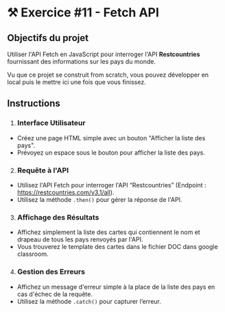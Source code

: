 # ⚒️ Exercice #11 - Fetch API


## Objectifs du projet
Utiliser l'API Fetch en JavaScript pour interroger l'API **Restcountries** fournissant des informations sur les pays du monde.

Vu que ce projet se construit from scratch, vous pouvez développer en local puis le mettre ici une fois que vous finissez.


## Instructions

1. ### Interface Utilisateur
   
- Créez une page HTML simple avec un bouton "Afficher la liste des pays".
- Prévoyez un espace sous le bouton pour afficher la liste des pays.

2. ### Requête à l'API 
- Utilisez l'API Fetch pour interroger l'API “Restcountries” (Endpoint : https://restcountries.com/v3.1/all).
- Utilisez la méthode `.then()` pour gérer la réponse de l'API.

3. ### Affichage des Résultats
   
- Affichez simplement la liste des cartes qui contiennent le nom et drapeau de tous les pays renvoyés par l'API.
- Vous trouverez le template des cartes dans le fichier DOC dans google classroom.

4. ### Gestion des Erreurs

- Affichez un message d'erreur simple à la place de la liste des pays en cas d'échec de la requête.
- Utilisez la méthode `.catch()` pour capturer l’erreur.